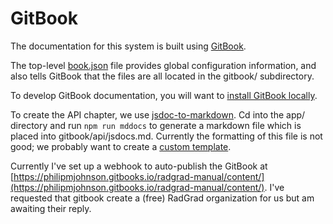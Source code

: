 # GitBook

The documentation for this system is built using [GitBook](http://gitbook.com).

The top-level [book.json](https://github.com/radgrad/radgrad/blob/master/book.json) file provides global configuration information, and also tells GitBook that the files are all located in the gitbook/ subdirectory.

To develop GitBook documentation, you will want to [install GitBook locally](http://toolchain.gitbook.com/setup.html).

To create the API chapter, we use [jsdoc-to-markdown](https://github.com/jsdoc2md/jsdoc-to-markdown). Cd into the app/ directory and run `npm run mddocs` to generate a markdown file which is placed into gitbook/api/jsdocs.md.  Currently the formatting of this file is not good; we probably want to create a [custom template](https://github.com/jsdoc2md/jsdoc-to-markdown/wiki/Create-a-README-template). 

Currently I've set up a webhook to auto-publish the GitBook at [https://philipmjohnson.gitbooks.io/radgrad-manual/content/](https://philipmjohnson.gitbooks.io/radgrad-manual/content/). I've requested that gitbook create a (free) RadGrad organization for us but am awaiting their reply.